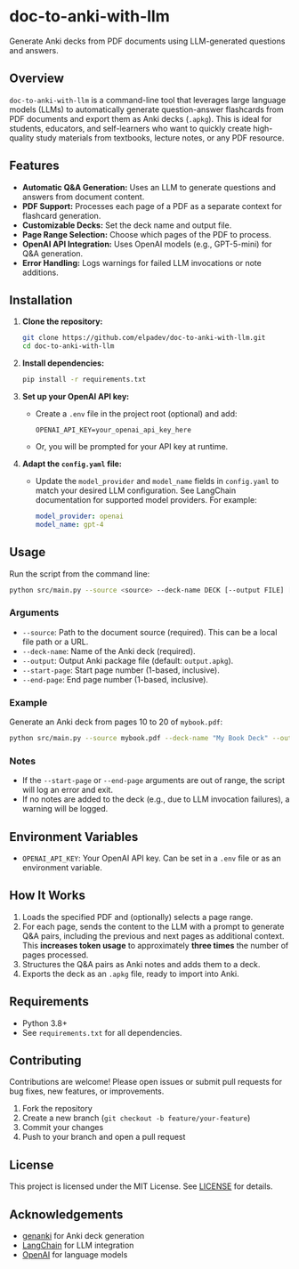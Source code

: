 # doc-to-anki-with-llm

Generate Anki decks from PDF documents using LLM-generated questions and answers.

## Overview

`doc-to-anki-with-llm` is a command-line tool that leverages large language models (LLMs) to automatically generate question-answer flashcards from PDF documents and export them as Anki decks (`.apkg`). This is ideal for students, educators, and self-learners who want to quickly create high-quality study materials from textbooks, lecture notes, or any PDF resource.

## Features

- **Automatic Q&A Generation:** Uses an LLM to generate questions and answers from document content.
- **PDF Support:** Processes each page of a PDF as a separate context for flashcard generation.
- **Customizable Decks:** Set the deck name and output file.
- **Page Range Selection:** Choose which pages of the PDF to process.
- **OpenAI API Integration:** Uses OpenAI models (e.g., GPT-5-mini) for Q&A generation.
- **Error Handling:** Logs warnings for failed LLM invocations or note additions.

## Installation

1. **Clone the repository:**
    ```bash
    git clone https://github.com/elpadev/doc-to-anki-with-llm.git
    cd doc-to-anki-with-llm
    ```

2. **Install dependencies:**
    ```bash
    pip install -r requirements.txt
    ```

3. **Set up your OpenAI API key:**
    - Create a `.env` file in the project root (optional) and add:
      ```env
      OPENAI_API_KEY=your_openai_api_key_here
      ```
    - Or, you will be prompted for your API key at runtime.

4. **Adapt the `config.yaml` file:**
    - Update the `model_provider` and `model_name` fields in `config.yaml` to match your desired LLM configuration. See LangChain documentation for supported model providers. For example:
      ```yaml
      model_provider: openai
      model_name: gpt-4
      ```

## Usage

Run the script from the command line:

```bash
python src/main.py --source <source> --deck-name DECK [--output FILE] [--start-page N] [--end-page M]
```

### Arguments

- `--source`: Path to the document source (required). This can be a local file path or a URL.
- `--deck-name`: Name of the Anki deck (required).
- `--output`: Output Anki package file (default: `output.apkg`).
- `--start-page`: Start page number (1-based, inclusive).
- `--end-page`: End page number (1-based, inclusive).

### Example

Generate an Anki deck from pages 10 to 20 of `mybook.pdf`:

```bash
python src/main.py --source mybook.pdf --deck-name "My Book Deck" --output mybook.apkg --start-page 10 --end-page 20
```

### Notes

- If the `--start-page` or `--end-page` arguments are out of range, the script will log an error and exit.
- If no notes are added to the deck (e.g., due to LLM invocation failures), a warning will be logged.

## Environment Variables

- `OPENAI_API_KEY`: Your OpenAI API key. Can be set in a `.env` file or as an environment variable.

## How It Works

1. Loads the specified PDF and (optionally) selects a page range.
2. For each page, sends the content to the LLM with a prompt to generate Q&A pairs, including the previous and next pages as additional context. This **increases token usage** to approximately **three times** the number of pages processed.
3. Structures the Q&A pairs as Anki notes and adds them to a deck.
4. Exports the deck as an `.apkg` file, ready to import into Anki.

## Requirements

- Python 3.8+
- See `requirements.txt` for all dependencies.

## Contributing

Contributions are welcome! Please open issues or submit pull requests for bug fixes, new features, or improvements.

1. Fork the repository
2. Create a new branch (`git checkout -b feature/your-feature`)
3. Commit your changes
4. Push to your branch and open a pull request

## License

This project is licensed under the MIT License. See [LICENSE](LICENSE) for details.

## Acknowledgements

- [genanki](https://github.com/kerrickstaley/genanki) for Anki deck generation
- [LangChain](https://github.com/langchain-ai/langchain) for LLM integration
- [OpenAI](https://openai.com/) for language models
